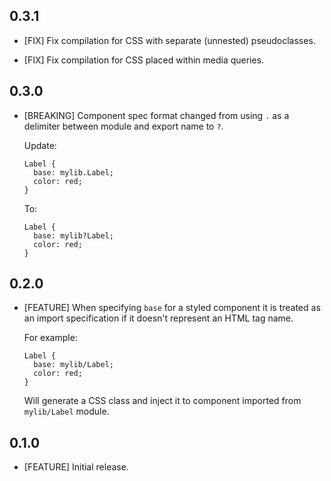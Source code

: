 ## 0.3.1

* [FIX] Fix compilation for CSS with separate (unnested) pseudoclasses.

* [FIX] Fix compilation for CSS placed within media queries.

## 0.3.0

* [BREAKING] Component spec format changed from using `.` as a delimiter between
  module and export name to `?`.

  Update:

      Label {
        base: mylib.Label;
        color: red;
      }

  To:

      Label {
        base: mylib?Label;
        color: red;
      }

## 0.2.0

* [FEATURE] When specifying `base` for a styled component it is treated as an
  import specification if it doesn't represent an HTML tag name.

  For example:

      Label {
        base: mylib/Label;
        color: red;
      }

  Will generate a CSS class and inject it to component imported from
  `mylib/Label` module.

## 0.1.0

* [FEATURE] Initial release.
